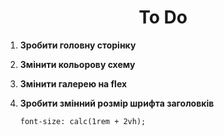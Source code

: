 <h1 align="center">
  To Do
</h1>

1.  **Зробити головну сторінку**

2.  **Змінити кольорову схему**

3.  **Змінити галерею на flex**

4.  **Зробити змінний розмір шрифта заголовків**

    ```
    font-size: calc(1rem + 2vh);
    ```

